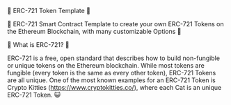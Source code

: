 

🔮   ERC-721 Token Template 🔮

🔮   ERC-721 Smart Contract Template to create your own ERC-721 Tokens on the Ethereum Blockchain, with many customizable Options 🔮

💎 What is ERC-721? 💎

ERC-721 is a free, open standard that describes how to build non-fungible or unique tokens on the Ethereum blockchain. While most tokens are fungible (every token is the same as every other token), ERC-721 Tokens are all unique.
One of the most known examples for an ERC-721 Token is Crypto Kitties (https://www.cryptokitties.co/), where each Cat is an unique ERC-721 Token. 😺
